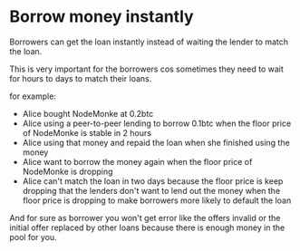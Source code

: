 # Borrow money instantly

Borrowers can get the loan instantly instead of waiting the lender to match the loan.

This is very important for the borrowers cos sometimes they need to wait for hours to days to match their loans.

for example:

* Alice bought NodeMonke at 0.2btc&#x20;
* Alice using a peer-to-peer lending to borrow 0.1btc when the floor price of NodeMonke is stable in 2 hours
* Alice using that money and repaid the loan when she finished using the money
* Alice want to borrow the money again when the floor price of NodeMonke is dropping&#x20;
* Alice can't match the loan in two days because the floor price is keep dropping that the lenders don't want to lend out the money when the floor price is dropping to make borrowers more likely to default the loan

And for sure as borrower you won't get error like the offers invalid or the initial offer replaced by other loans because there is enough money in the pool for you.

